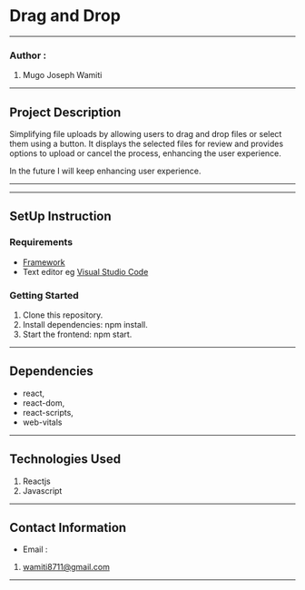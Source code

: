 #   Drag and Drop
*****
### Author :
1. Mugo Joseph Wamiti 
****
## Project Description
Simplifying file uploads by allowing users to drag and drop files or select them using a button. It displays the selected files for review and provides options to upload or cancel the process, enhancing the user experience.

In the future
I will keep enhancing user experience.


******
*****
## SetUp Instruction
### Requirements
* [Framework](https://legacy.reactjs.org/)
* Text editor eg [Visual Studio Code](https://code.visualstudio.com/download)


### Getting Started
1. Clone this repository.
2. Install dependencies: npm install.
3. Start the frontend: npm start.


*****
## Dependencies
- react,
- react-dom,
- react-scripts,
- web-vitals
*****
## Technologies Used
1. Reactjs
2. Javascript
*****
## Contact Information
* Email : 
1. wamiti8711@gmail.com
*****
